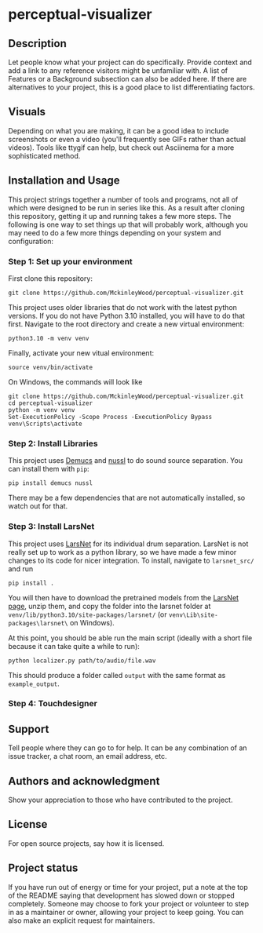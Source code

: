 # perceptual-visualizer

## Description
Let people know what your project can do specifically. Provide context and add a link to any reference visitors might be unfamiliar with. A list of Features or a Background subsection can also be added here. If there are alternatives to your project, this is a good place to list differentiating factors.

## Visuals
Depending on what you are making, it can be a good idea to include screenshots or even a video (you'll frequently see GIFs rather than actual videos). Tools like ttygif can help, but check out Asciinema for a more sophisticated method.

## Installation and Usage
This project strings together a number of tools and programs, not all of which were designed to be run in series like this. As a result after cloning this repository, getting it up and running takes a few more steps. The following is one way to set things up that will probably work, although you may need to do a few more things depending on your system and configuration:

### Step 1: Set up your environment
First clone this repository:
```
git clone https://github.com/MckinleyWood/perceptual-visualizer.git
```
This project uses older libraries that do not work with the latest python versions. If you do not have Python 3.10 installed, you will have to do that first. Navigate to the root directory and create a new virtual environment:
```
python3.10 -m venv venv
```
Finally, activate your new vitual environment:
```
source venv/bin/activate
```
On Windows, the commands will look like
```
git clone https://github.com/MckinleyWood/perceptual-visualizer.git
cd perceptual-visualizer
python -m venv venv
Set-ExecutionPolicy -Scope Process -ExecutionPolicy Bypass
venv\Scripts\activate
```

### Step 2: Install Libraries
This project uses [Demucs](https://github.com/adefossez/demucs) and [nussl](https://github.com/nussl/nussl) to do sound source separation. You can install them with `pip`:
```
pip install demucs nussl
```
There may be a few dependencies that are not automatically installed, so watch out for that.

### Step 3: Install LarsNet
This project uses [LarsNet](https://github.com/polimi-ispl/larsnet) for its individual drum separation. LarsNet is not really set up to work as a python library, so we have made a few minor changes to its code for nicer integration. To install, navigate to `larsnet_src/` and run 
```
pip install .
```
You will then have to download the pretrained models from the [LarsNet page](https://github.com/polimi-ispl/larsnet), unzip them, and copy the folder into the larsnet folder at `venv/lib/python3.10/site-packages/larsnet/` (or `venv\Lib\site-packages\larsnet\` on Windows).

At this point, you should be able run the main script (ideally with a short file because it can take quite a while to run):
```
python localizer.py path/to/audio/file.wav
```
This should produce a folder called `output` with the same format as `example_output`.

### Step 4: Touchdesigner

## Support
Tell people where they can go to for help. It can be any combination of an issue tracker, a chat room, an email address, etc.

## Authors and acknowledgment
Show your appreciation to those who have contributed to the project.

## License
For open source projects, say how it is licensed.

## Project status
If you have run out of energy or time for your project, put a note at the top of the README saying that development has slowed down or stopped completely. Someone may choose to fork your project or volunteer to step in as a maintainer or owner, allowing your project to keep going. You can also make an explicit request for maintainers.